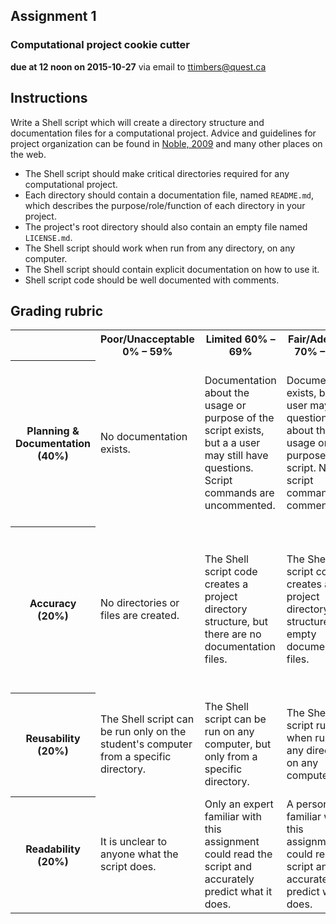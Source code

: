 ## Assignment 1
### Computational project cookie cutter
**due at 12 noon on 2015-10-27** via email to ttimbers@quest.ca

## Instructions

Write a Shell script which will create a directory structure and documentation files
for a computational project. Advice and guidelines for project organization can be found
in [Noble, 2009](http://journals.plos.org/ploscompbiol/article?id=10.1371/journal.pcbi.1000424)
and many other places on the web. 

* The Shell script should make critical directories required for any computational project.
* Each directory should contain a documentation file, named `README.md`, which describes 
the purpose/role/function of each directory in your project. 
* The project's root directory should also contain an empty file named `LICENSE.md`.
* The Shell script should work when run from any directory, on any computer.
* The Shell script should contain explicit documentation on how to use it.
* Shell script code should be well documented with comments.

## Grading rubric

<table>
  <tr>
    <th></td>
    <th>Poor/Unacceptable 0% – 59%</td> 
    <th>Limited 60% – 69%</td> 
    <th>Fair/Adequate 70% – 79%</td> 
    <th>Good 80% – 89%</td> 
    <th>Exceptional 90% – 100%</td> 
  </tr>
  <tr>
    <th>Planning & Documentation (40%)</td>
    <td>No documentation exists.</td> 
    <td>Documentation about the usage or purpose of the script exists, but a a user may still have questions. Script commands are uncommented.</td> 
    <td>Documentation exists, but a user may have questions about the usage or purpose of the script. Not script commands are commented.</td> 
    <td>Not all script commands are commented, but a user would have no questions about the usage or purpose of the script.</td> 
    <td>Script usage and function is clearly documented, and commands within the script are well commented. Directory README files make directory purpose clear. A user would have no questions about the usage or purpose of the script.</td> 
  </tr>
  <tr>
    <th>Accuracy (20%)</td>
    <td>No directories or files are created.</td> 
    <td>The Shell script code creates a project directory structure, but there are no documentation files.</td> 
    <td>The Shell script code creates a project directory structure with empty documentation files.</td> 
    <td>The Shell script code creates a project directory structure with documentation files which describes the purpose/role/function of each directory in the project.</td> 
    <td>The Shell script code creates a project directory structure with documentation files which describes the purpose/role/function of each directory in the project. A an empty LICENSE.md file is also created in the projects root directory.</td> 
  </tr>
  <tr>
    <th>Reusability (20%)</td>
    <td>The Shell script can be run only on the student's computer from a specific directory.</td> 
    <td>The Shell script can be run on any computer, but only from a specific directory.</td> 
    <td>The Shell script runs when run from any directory, on any computer.</td> 
    <td>The Shell script runs when run from any directory, on any computer. The directories are useful for only the student's computational project.</td> 
    <td>The Shell script runs when run from any directory, on any computer. The directories are useful for any computational project from any discipline.</td> 
  </tr>
  <tr>
    <th>Readability (20%)</td>
    <td>It is unclear to anyone what the script does.</td> 
    <td>Only an expert familiar with this assignment could read the script and accurately predict what it does.</td> 
    <td>A person familiar with this assignment could read the script and accurately predict what it does.</td> 
    <td>A person unfamiliar with this assignment could read the script and generally predict what it does.</td> 
    <td>A person unfamiliar with this assignment could read the script and accurately predict what it does.</td> 
  </tr>
</table>
